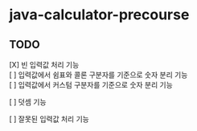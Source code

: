 # java-calculator-precourse

## TODO
[X] 빈 입력값 처리 기능  
[ ] 입력값에서 쉼표와 콜론 구분자를 기준으로 숫자 분리 기능  
[ ] 입력값에서 커스텀 구분자를 기준으로 숫자 분리 기능   

[ ] 덧셈 기능  

[ ] 잘못된 입력값 처리 기능  